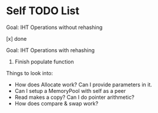 # Self TODO List
Goal: IHT Operations without rehashing

[x] done

Goal: IHT Operations with rehashing

1. Finish populate function

Things to look into:

* How does Allocate work? Can I provide parameters in it.
* Can I setup a MemoryPool with self as a peer
* Read makes a copy? Can I do pointer arithmetic?
* How does compare & swap work?
